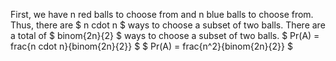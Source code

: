First, we have n red balls to choose from and n blue balls to choose from.
Thus, there are $ n cdot n $ ways to choose a subset of two balls.
There are a total of $ binom{2n}{2} $ ways to choose a subset of two balls.
$ Pr(A) = frac{n cdot n}{binom{2n}{2}} $
$ Pr(A) = frac{n^2}{binom{2n}{2}} $
